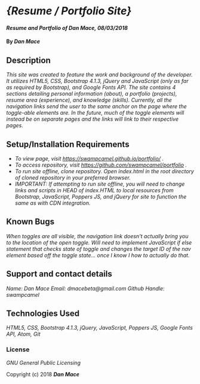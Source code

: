 # _{Resume / Portfolio Site}_

#### _Resume and Portfolio of Dan Mace, 08/03/2018_

#### By _**Dan Mace**_

## Description

_This site was created to feature the work and background of the developer.  It utilizes HTML5, CSS, Bootstrap 4.1.3, jQuery and JavaScript (only as far as required by Bootstrap), and Google Fonts API.  The site contains 4 sections detailing personal information (about), a portfolio (projects), resume area (experience), and knowledge (skills).  Currently, all the navigation links send the user to the same anchor on the page where the toggle-able elements are.  In the future, much of the toggle elements will instead be on separate pages and the links will link to their respective pages._

## Setup/Installation Requirements

* _To view page, visit https://swampcamel.github.io/portfolio/ ._
* _To access repository, visit https://github.com/swampcamel/portfolio ._
* _To run site offline, clone repository.  Open index.html in the root directory of cloned repository in your preferred browser._
* _IMPORTANT: If attempting to run site offline, you will need to change links and scripts in HEAD of index.HTML to local resources from Bootstrap, JavaScript, Poppers JS, and jQuery for site to function the same as with CDN integration._

## Known Bugs

_When toggles are all visible, the navigation link doesn't actually bring you to the location of the open toggle.  Will need to implement JavaScript if else statement that checks state of toggle and changes the target ID of the nav element based off the toggle state... once I know I how to actually do that._

## Support and contact details

_Name: Dan Mace_
_Email: dmacebeta@gmail.com_
_Github Handle: swampcamel_

## Technologies Used

_HTML5, CSS, Bootstrap 4.1.3, jQuery, JavaScript, Poppers JS, Google Fonts API, Atom, Git_

### License

*GNU General Public Licensing*

Copyright (c) 2018 **_Dan Mace_**
